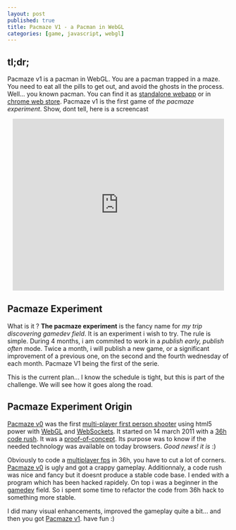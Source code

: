 ```yaml
---
layout: post
published: true
title: Pacmaze V1 - a Pacman in WebGL
categories: [game, javascript, webgl]
---
```


## tl;dr;

Pacmaze v1 is a pacman in WebGL. You are a pacman trapped in a maze.
You need to eat all the pills to get out, and avoid the ghosts in the
process. Well... you known pacman.
You can find it as [standalone webapp](http://pacmaze.com) or in
[chrome web store](https://chrome.google.com/webstore/detail/ggeliggglgbhachnoljoieibaneidchi).
Pacmaze v1 is the first game of *the pacmaze experiment*. Show, dont tell, here is a screencast

<center>
<iframe title="YouTube video player" width="480" height="390" src="http://www.youtube.com/embed/9_ZtsK4rU4g" frameborder="0" allowfullscreen></iframe>
</center>

## Pacmaze Experiment

What is it ?
**The pacmaze experiment** is the fancy name for *my trip discovering gamedev field*.
It is an experiment i wish to try. The rule is simple.
During 4 months, i am commited to work in a *publish early, publish often* mode.
Twice a month, i will publish a new game, or a significant improvement of a
previous one, on the second and the fourth wednesday of each month.
Pacmaze V1 being the first of the serie.

This is the current plan... I know the schedule is tight, but this
is part of the challenge. We will see how it goes along the road.

<!-- more -->

## Pacmaze Experiment Origin

[Pacmaze v0](http://pacmaze0.jetienne.com) was the first
[multi-player first person shooter](http://en.wikipedia.org/wiki/First-person_shooter#Multiplayer)
using html5 power with [WebGL](http://en.wikipedia.org/wiki/WebGL)
and [WebSockets](http://en.wikipedia.org/wiki/WebSockets). 
It started on 14 march 2011 with a [36h code rush](/Pacmaze%20Experiment/2011/03/21/pacmaze-v0-origin.html).
It was a [proof-of-concept](http://en.wikipedia.org/wiki/Proof_of_concept).
Its purpose was to know if the needed technology was available on today browsers.
*Good news! it is* :)

Obviously to code a [multiplayer fps](http://en.wikipedia.org/wiki/First-person_shooter) in 36h,
you have to cut a lot of corners.
[Pacmaze v0](http://pacmaze0.jetienne.com) is ugly and got a crappy gameplay.
Additionnaly, a code rush was nice and fancy but it doesnt produce a stable code base.
I ended with a program which has been hacked rapidely. On top i was a beginner in
the [gamedev](http://en.wikipedia.org/wiki/Video_game_development) field.
So i spent some time to refactor the code from 36h hack to something more stable.

I did many visual enhancements, improved the gameplay quite a bit... and then
you got [Pacmaze v1](http://pacmaze.com). have fun :)




